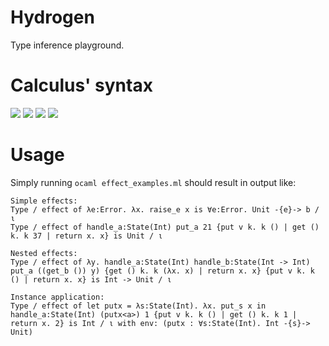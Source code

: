 # Hydrogen
Type inference playground.

# Calculus' syntax
<img src="https://render.githubusercontent.com/render/math?math=\text{var} \ni x,\dots">

<img src="https://render.githubusercontent.com/render/math?math=\text{tvar} \ni \alpha,\dots">

<img src="https://render.githubusercontent.com/render/math?math=\text{type} \ni \tau \Coloneqq \alpha \mid \text{Int} \mid \tau \rightarrow \tau">

<img src="https://render.githubusercontent.com/render/math?math=\text{expr} \ni e \Coloneqq x \mid n \mid \lambda x . e \mid \text{fun} f x . e \mid e \: e \mid \text{let} x = e \: \text{in} \: e">

# Usage
Simply running `ocaml effect_examples.ml` should result in output like:
```
Simple effects:
Type / effect of λe:Error. λx. raise_e x is ∀e:Error. Unit -{e}-> b / ι
Type / effect of handle_a:State(Int) put_a 21 {put v k. k () | get () k. k 37 | return x. x} is Unit / ι

Nested effects:
Type / effect of λy. handle_a:State(Int) handle_b:State(Int -> Int) put_a ((get_b ()) y) {get () k. k (λx. x) | return x. x} {put v k. k () | return x. x} is Int -> Unit / ι

Instance application:
Type / effect of let putx = λs:State(Int). λx. put_s x in handle_a:State(Int) (putx<a>) 1 {put v k. k () | get () k. k 1 | return x. 2} is Int / ι with env: (putx : ∀s:State(Int). Int -{s}-> Unit)
```
